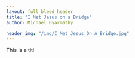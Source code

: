 ```yaml
---
layout: full_bleed_header
title: "I Met Jesus on a Bridge"
author: Michael Gyarmathy

header_img: "/img/I_Met_Jesus_On_A_Bridge.jpg"
---
```


This is a titl